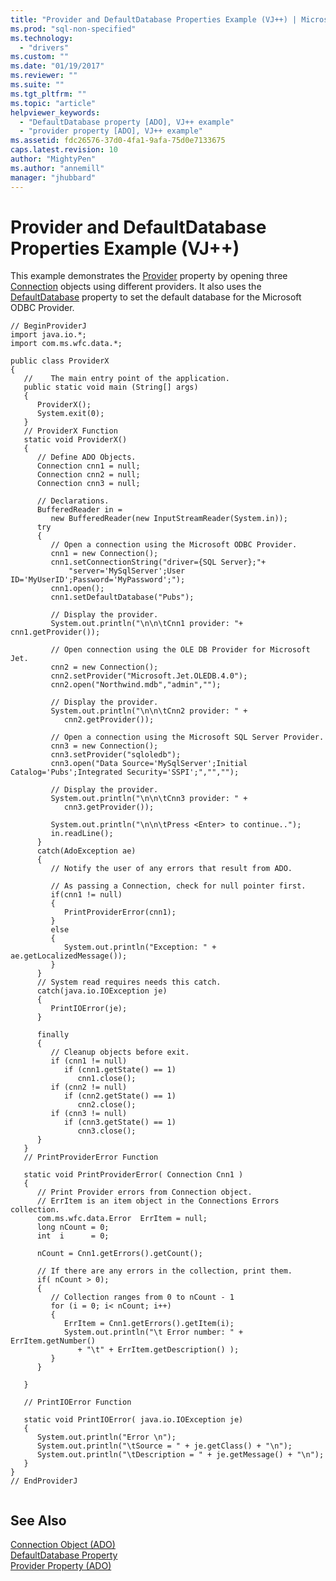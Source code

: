 ```yaml
---
title: "Provider and DefaultDatabase Properties Example (VJ++) | Microsoft Docs"
ms.prod: "sql-non-specified"
ms.technology:
  - "drivers"
ms.custom: ""
ms.date: "01/19/2017"
ms.reviewer: ""
ms.suite: ""
ms.tgt_pltfrm: ""
ms.topic: "article"
helpviewer_keywords: 
  - "DefaultDatabase property [ADO], VJ++ example"
  - "provider property [ADO], VJ++ example"
ms.assetid: fdc26576-37d0-4fa1-9afa-75d0e7133675
caps.latest.revision: 10
author: "MightyPen"
ms.author: "annemill"
manager: "jhubbard"
---
```

# Provider and DefaultDatabase Properties Example (VJ++)
This example demonstrates the [Provider](../../../ado/reference/ado-api/provider-property-ado.md) property by opening three [Connection](../../../ado/reference/ado-api/connection-object-ado.md) objects using different providers. It also uses the [DefaultDatabase](../../../ado/reference/ado-api/defaultdatabase-property.md) property to set the default database for the Microsoft ODBC Provider.  
  
```  
// BeginProviderJ  
import java.io.*;  
import com.ms.wfc.data.*;  
  
public class ProviderX  
{  
   //    The main entry point of the application.  
   public static void main (String[] args)  
   {  
      ProviderX();  
      System.exit(0);  
   }  
   // ProviderX Function  
   static void ProviderX()  
   {  
      // Define ADO Objects.  
      Connection cnn1 = null;  
      Connection cnn2 = null;  
      Connection cnn3 = null;  
  
      // Declarations.  
      BufferedReader in =   
         new BufferedReader(new InputStreamReader(System.in));  
      try  
      {  
         // Open a connection using the Microsoft ODBC Provider.  
         cnn1 = new Connection();  
         cnn1.setConnectionString("driver={SQL Server};"+  
             "server='MySqlServer';User ID='MyUserID';Password='MyPassword';");  
         cnn1.open();  
         cnn1.setDefaultDatabase("Pubs");  
  
         // Display the provider.  
         System.out.println("\n\n\tCnn1 provider: "+ cnn1.getProvider());  
  
         // Open connection using the OLE DB Provider for Microsoft Jet.  
         cnn2 = new Connection();  
         cnn2.setProvider("Microsoft.Jet.OLEDB.4.0");  
         cnn2.open("Northwind.mdb","admin","");  
  
         // Display the provider.  
         System.out.println("\n\n\tCnn2 provider: " +   
            cnn2.getProvider());  
  
         // Open a connection using the Microsoft SQL Server Provider.  
         cnn3 = new Connection();  
         cnn3.setProvider("sqloledb");  
         cnn3.open("Data Source='MySqlServer';Initial Catalog='Pubs';Integrated Security='SSPI';","","");  
  
         // Display the provider.  
         System.out.println("\n\n\tCnn3 provider: " +   
            cnn3.getProvider());  
  
         System.out.println("\n\n\tPress <Enter> to continue..");  
         in.readLine();  
      }  
      catch(AdoException ae)  
      {  
         // Notify the user of any errors that result from ADO.  
  
         // As passing a Connection, check for null pointer first.  
         if(cnn1 != null)  
         {  
            PrintProviderError(cnn1);  
         }  
         else  
         {  
            System.out.println("Exception: " + ae.getLocalizedMessage());  
         }  
      }  
      // System read requires needs this catch.  
      catch(java.io.IOException je)  
      {  
         PrintIOError(je);  
      }     
  
      finally  
      {  
         // Cleanup objects before exit.     
         if (cnn1 != null)  
            if (cnn1.getState() == 1)  
               cnn1.close();     
         if (cnn2 != null)  
            if (cnn2.getState() == 1)  
               cnn2.close();     
         if (cnn3 != null)  
            if (cnn3.getState() == 1)  
               cnn3.close();  
      }  
   }  
   // PrintProviderError Function  
  
   static void PrintProviderError( Connection Cnn1 )  
   {  
      // Print Provider errors from Connection object.  
      // ErrItem is an item object in the Connections Errors collection.  
      com.ms.wfc.data.Error  ErrItem = null;  
      long nCount = 0;  
      int  i      = 0;  
  
      nCount = Cnn1.getErrors().getCount();  
  
      // If there are any errors in the collection, print them.  
      if( nCount > 0);  
      {  
         // Collection ranges from 0 to nCount - 1  
         for (i = 0; i< nCount; i++)  
         {  
            ErrItem = Cnn1.getErrors().getItem(i);  
            System.out.println("\t Error number: " + ErrItem.getNumber()  
               + "\t" + ErrItem.getDescription() );  
         }  
      }  
  
   }  
  
   // PrintIOError Function  
  
   static void PrintIOError( java.io.IOException je)  
   {  
      System.out.println("Error \n");  
      System.out.println("\tSource = " + je.getClass() + "\n");  
      System.out.println("\tDescription = " + je.getMessage() + "\n");  
   }  
}  
// EndProviderJ  
  
```  
  
## See Also  
 [Connection Object (ADO)](../../../ado/reference/ado-api/connection-object-ado.md)   
 [DefaultDatabase Property](../../../ado/reference/ado-api/defaultdatabase-property.md)   
 [Provider Property (ADO)](../../../ado/reference/ado-api/provider-property-ado.md)